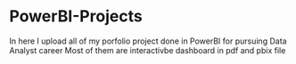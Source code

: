 # PowerBI-Projects
In here I upload all of my porfolio project done in PowerBI for pursuing Data Analyst career
Most of them are interactivbe dashboard in pdf and pbix file
